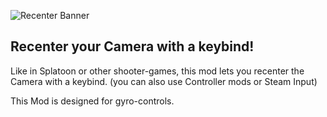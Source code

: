 ![Recenter Banner](https://cdn.modrinth.com/data/cached_images/acd18c79543401e4668fb96563fc36db1628c139.png)

## Recenter your Camera with a keybind!
Like in Splatoon or other shooter-games,
this mod lets you recenter the Camera with a keybind. (you can also use Controller mods or Steam Input)

This Mod is designed for gyro-controls.
